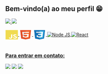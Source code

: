 ## Bem-vindo(a) ao meu perfil 😁

 <div>
   <a href="https://github.com/ClaudiOmatheuuss">
   <img height="180em" src="https://github-readme-stats.vercel.app/api?username=ClaudiOmatheuuss&show_icons=true&theme=tokyonight&include_all_commits=false&count_private=false"/>
   <img height="180em" src="https://github-readme-stats.vercel.app/api/top-langs/?username=ClaudiOmatheuuss&layout=compact&langs_count=6&theme=tokyonight&include_all_commits=false&count_private=false"/>
</div>
    
<div style="display: inline_block"><br>
  <img align="center" alt="Js" height="30" width="40" src="https://raw.githubusercontent.com/devicons/devicon/master/icons/javascript/javascript-plain.svg">
  <img align="center" alt="HTML" height="30" width="40" src="https://raw.githubusercontent.com/devicons/devicon/master/icons/html5/html5-original.svg">
  <img align="center" alt="CSS" height="30" width="40" src="https://raw.githubusercontent.com/devicons/devicon/master/icons/css3/css3-original.svg">
  <img align="center" alt="Node JS" height="30" width="40" src="https://cdn.jsdelivr.net/gh/devicons/devicon/icons/nodejs/nodejs-original.svg" />
  <img align="center" alt="React" height="30" width="40" src="https://cdn.jsdelivr.net/gh/devicons/devicon/icons/react/react-original.svg" />
</div>
 
<br>
 
### Para entrar em contato:
 
<div> 
  <a href = "mailto:claudiom.pst@gmail.com" target="_blank"><img src="https://img.shields.io/badge/-Gmail-%23333?style=for-the-badge&logo=gmail&logoColor=white" /></a>
  <a href="https://instagram.com/claudiomatheuuss" target="_blank"><img src="https://img.shields.io/badge/-Instagram-%23E4405F?style=for-the-badge&logo=instagram&logoColor=white" /></a>
  <a href="https://www.linkedin.com/in/cl%C3%A1udio-matheus-dev1/" target="_blank"><img src="https://img.shields.io/badge/-LinkedIn-%230077B5?style=for-the-badge&logo=linkedin&logoColor=white" target="_blank"/></a>
</div>
